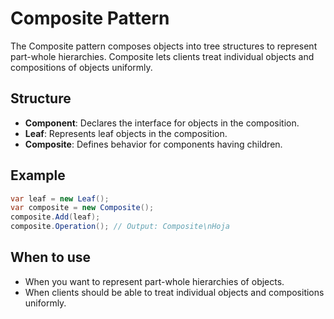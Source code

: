 # Composite Pattern

The Composite pattern composes objects into tree structures to represent part-whole hierarchies. Composite lets clients treat individual objects and compositions of objects uniformly.

## Structure

- **Component**: Declares the interface for objects in the composition.
- **Leaf**: Represents leaf objects in the composition.
- **Composite**: Defines behavior for components having children.

## Example

```csharp
var leaf = new Leaf();
var composite = new Composite();
composite.Add(leaf);
composite.Operation(); // Output: Composite\nHoja
```

## When to use

- When you want to represent part-whole hierarchies of objects.
- When clients should be able to treat individual objects and compositions uniformly.
